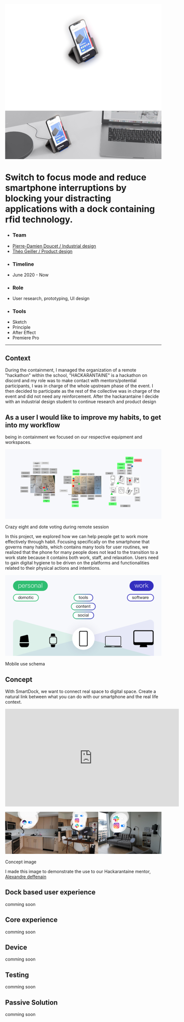 <img class="none" src="../../assets/smartdock/cover.jpg">
<img class="full" src="../../assets/smartdock/full.jpg">


<h1 class="title">Switch to focus mode and reduce smartphone interruptions by blocking your distracting applications with a dock containing rfid technology.</h1>

<div class="overview">
<div class="first">
<div class="team">

- ### Team
- [Pierre-Damien Doucet / Industrial design](https://pierredoucet.com/)
- [Théo Geiller / Product design]()
</div>
<div class="time">

- ### Timeline
- June 2020 - Now
</div>
</div>
<div class="second">
<div class="role">

- ### Role
- User research, prototyping, UI design
</div>

<div class="tools">

- ### Tools
- Sketch
- Principle
- After Effect
- Premiere Pro

</div>

</div>
</div>

 ---

## Context
<p class="marge">During the containment, I managed the organization of a remote "hackathon" within the school, "HACKARANTAINE" is a hackathon on discord and my role was to make contact with mentors/potential participants, I was in charge of the whole upstream phase of the event. I then decided to participate as the rest of the collective was in charge of the event and did not need any reinforcement. After the hackarantaine I decide with an industrial design student to continue research and product design</p>


## As a user I would like to improve my habits, to get into my workflow


<p class="marge">being in containment we focused on our respective equipment and workspaces.</p>

![Welcome page of our EPO project](../../assets/smartdock/crazyeight.jpg)
<p class="center">Crazy eight and dote voting during remote session</p>

<p class="marge">In this project, we explored how we can help people get to work more effectively through habit. Focusing specifically on the smartphone that governs many habits, which contains many tools for user routines, we realized that the phone for many people does not lead to the transition to a work state because it contains both work, staff, and relaxation. Users need to gain digital hygiene to be driven on the platforms and functionalities related to their physical actions and intentions.</p>

![Welcome page of our EPO project](../../assets/smartdock/mobileuse.jpg)
<p class="center">Mobile use schema</p>

## Concept
<p class="marge">With SmartDock, we want to connect real space to digital space. Create a natural link between what you can do with our smartphone and the real life context.</p>

<iframe class="video" width="560" height="315" src="https://www.youtube.com/embed/7p8mKIXvY3c" frameborder="0" allow="accelerometer; autoplay; encrypted-media; gyroscope; picture-in-picture" allowfullscreen></iframe>

![Welcome page of our EPO project](../../assets/smartdock/concept.jpg)
<p class="center">Concept image</p>
<p class="marge">I made this image to demonstrate the use to our Hackarantaine mentor, <a target="_blank" href="https://alexandredeffenain.com/">Alexandre deffenain</a></p>

## Dock based user experience
<p class="marge">comming soon</p>

## Core experience
<p class="marge">comming soon</p>

## Device
<p class="marge">comming soon</p>

## Testing
<p class="marge">comming soon</p>

## Passive Solution
<p class="marge">comming soon</p>